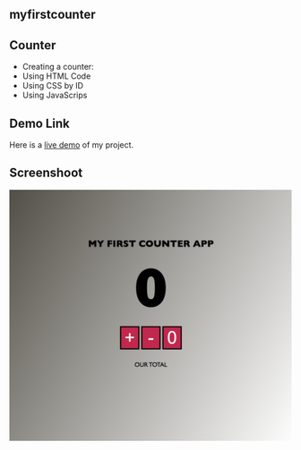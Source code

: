 ## myfirstcounter

## Counter
- Creating a counter:
- Using HTML Code
- Using CSS by ID
- Using JavaScrips

## Demo Link
Here is a [live demo](https://elyd-testproject.web.app) of my project.

## Screenshoot
![Screenshoot of the project](https://github.com/elydaniels/myfirstcounter/blob/b9d58c5b47f4c96546723b1199dbd3438190b6fa/images/Screen%20Shot%202022-06-24%20at%2011.56.56%20AM.png)
